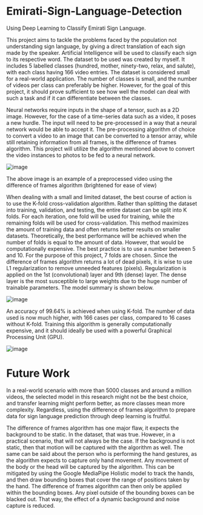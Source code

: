 # Emirati-Sign-Language-Detection
Using Deep Learning to Classify Emirati Sign Language.

This project aims to tackle the problems faced by the population not understanding sign language, by giving a direct translation of each sign made by the speaker. Artificial Intelligence will be used to classify each sign to its respective word.
The dataset to be used was created by myself. It includes 5 labelled classes (hundred, mother, ninety-two, relax, and salute), with each class having 166 video entries. 
The dataset is considered small for a real-world application. The number of classes is small, and the number of videos per class can preferably be higher. However, for the goal of this project, it should prove sufficient to see how well the model can deal with such a task and if it can differentiate between the classes. 

Neural networks require inputs in the shape of a tensor, such as a 2D image. However, for the case of a time-series data such as a video, it poses a new hurdle. The input will need to be pre-processed in a way that a neural network would be able to accept it. The pre-processing algorithm of choice to convert a video to an image that can be converted to a tensor array, while still retaining information from all frames, is the difference of frames algorithm. This project will utilize the algorithm mentioned above to convert the video instances to photos to be fed to a neural network.

![image](https://github.com/MohannadJanahi/Emirati-Sign-Language-Detection/assets/71018205/fbe818ac-9c01-40af-8a30-49b628f28cde)

The above image is an example of a preprocessed video using the difference of frames algorithm (brightened for ease of view)

When dealing with a small and limited dataset, the best course of action is to use the K-fold cross-validation algorithm. Rather than splitting the dataset into training, validation, and testing, the entire dataset can be split into K folds. For each iteration, one fold will be used for training, while the remaining folds will be used for cross-validation. This method maximizes the amount of training data and often returns better results on smaller datasets. Theoretically, the best performance will be achieved when the number of folds is equal to the amount of data. However, that would be computationally expensive. The best practice is to use a number between 5 and 10. For the purpose of this project, 7 folds are chosen. Since the difference of frames algorithm returns a lot of dead pixels, it is wise to use L1 regularization to remove unneeded features (pixels). Regularization is applied on the 1st (convolutional) layer and 9th (dense) layer. The dense layer is the most susceptible to large weights due to the huge number of trainable parameters. The model summary is shown below.

![image](https://github.com/MohannadJanahi/Emirati-Sign-Language-Detection/assets/71018205/338df8bb-d0e4-49a1-b233-b57686e79868)

An accuracy of 99.64% is achieved when using K-fold. The number of data used is now much higher, with 166 cases per class, compared to 16 cases without K-fold. Training this algorithm is generally computationally expensive, and it should ideally be used with a powerful Graphical Processing Unit (GPU).

![image](https://github.com/MohannadJanahi/Emirati-Sign-Language-Detection/assets/71018205/014747e6-a623-4f62-b7a1-e51479fb5f41)


# Future Work

In a real-world scenario with more than 5000 classes and around a million videos, the selected model in this research might not be the best choice, and transfer learning might perform better, as more classes mean more complexity. Regardless, using the difference of frames algorithm to prepare data for sign language prediction through deep learning is fruitful.

The difference of frames algorithm has one major flaw, it expects the background to be static. In the dataset, that was true. However, in a practical scenario, that will not always be the case. If the background is not static, then that motion will be captured with the algorithm as well. The same can be said about the person who is performing the hand gestures, as the algorithm expects to capture only hand movement. Any movement of the body or the head will be captured by the algorithm. This can be mitigated by using the Google MediaPipe Holistic model to track the hands, and then draw bounding boxes that cover the range of positions taken by the hand. The difference of frames algorithm can then only be applied within the bounding boxes. Any pixel outside of the bounding boxes can be blacked out. That way, the effect of a dynamic background and noise capture is reduced.
